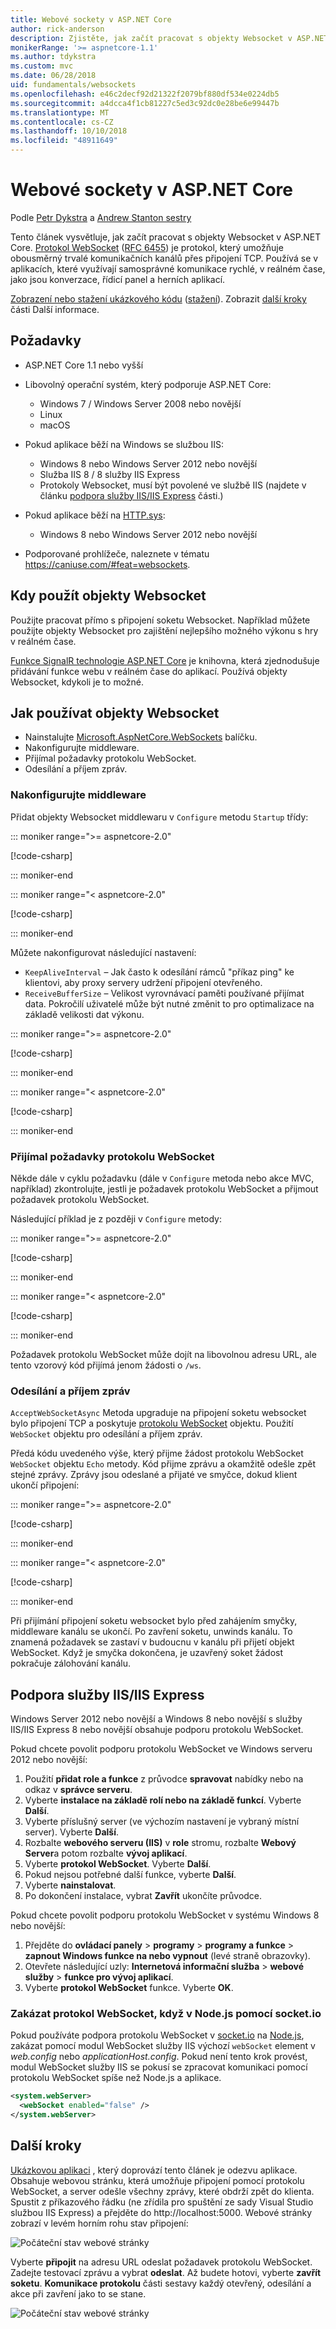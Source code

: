 ```yaml
---
title: Webové sockety v ASP.NET Core
author: rick-anderson
description: Zjistěte, jak začít pracovat s objekty Websocket v ASP.NET Core.
monikerRange: '>= aspnetcore-1.1'
ms.author: tdykstra
ms.custom: mvc
ms.date: 06/28/2018
uid: fundamentals/websockets
ms.openlocfilehash: e46c2decf92d21322f2079bf880df534e0224db5
ms.sourcegitcommit: a4dcca4f1cb81227c5ed3c92dc0e28be6e99447b
ms.translationtype: MT
ms.contentlocale: cs-CZ
ms.lasthandoff: 10/10/2018
ms.locfileid: "48911649"
---
```

# <a name="websockets-support-in-aspnet-core"></a>Webové sockety v ASP.NET Core

Podle [Petr Dykstra](https://github.com/tdykstra) a [Andrew Stanton sestry](https://github.com/anurse)

Tento článek vysvětluje, jak začít pracovat s objekty Websocket v ASP.NET Core. [Protokol WebSocket](https://wikipedia.org/wiki/WebSocket) ([RFC 6455](https://tools.ietf.org/html/rfc6455)) je protokol, který umožňuje obousměrný trvalé komunikačních kanálů přes připojení TCP. Používá se v aplikacích, které využívají samosprávné komunikace rychlé, v reálném čase, jako jsou konverzace, řídicí panel a herních aplikací.

[Zobrazení nebo stažení ukázkového kódu](https://github.com/aspnet/Docs/tree/master/aspnetcore/fundamentals/websockets/samples) ([stažení](xref:tutorials/index#how-to-download-a-sample)). Zobrazit [další kroky](#next-steps) části Další informace.

## <a name="prerequisites"></a>Požadavky

* ASP.NET Core 1.1 nebo vyšší
* Libovolný operační systém, který podporuje ASP.NET Core:
  
  * Windows 7 / Windows Server 2008 nebo novější
  * Linux
  * macOS
  
* Pokud aplikace běží na Windows se službou IIS:

  * Windows 8 nebo Windows Server 2012 nebo novější
  * Služba IIS 8 / 8 služby IIS Express
  * Protokoly Websocket, musí být povolené ve službě IIS (najdete v článku [podpora služby IIS/IIS Express](#iisiis-express-support) části.)
  
* Pokud aplikace běží na [HTTP.sys](xref:fundamentals/servers/httpsys):

  * Windows 8 nebo Windows Server 2012 nebo novější

* Podporované prohlížeče, naleznete v tématu https://caniuse.com/#feat=websockets.

## <a name="when-to-use-websockets"></a>Kdy použít objekty Websocket

Použijte pracovat přímo s připojení soketu Websocket. Například můžete použijte objekty Websocket pro zajištění nejlepšího možného výkonu s hry v reálném čase.

[Funkce SignalR technologie ASP.NET Core](xref:signalr/introduction) je knihovna, která zjednodušuje přidávání funkce webu v reálném čase do aplikací. Používá objekty Websocket, kdykoli je to možné.

## <a name="how-to-use-websockets"></a>Jak používat objekty Websocket

* Nainstalujte [Microsoft.AspNetCore.WebSockets](https://www.nuget.org/packages/Microsoft.AspNetCore.WebSockets/) balíčku.
* Nakonfigurujte middleware.
* Přijímal požadavky protokolu WebSocket.
* Odesílání a příjem zpráv.

### <a name="configure-the-middleware"></a>Nakonfigurujte middleware

Přidat objekty Websocket middlewaru v `Configure` metodu `Startup` třídy:

::: moniker range=">= aspnetcore-2.0"

[!code-csharp[](websockets/samples/2.x/WebSocketsSample/Startup.cs?name=UseWebSockets)]

::: moniker-end

::: moniker range="< aspnetcore-2.0"

[!code-csharp[](websockets/samples/1.x/WebSocketsSample/Startup.cs?name=UseWebSockets)]

::: moniker-end

Můžete nakonfigurovat následující nastavení:

* `KeepAliveInterval` – Jak často k odesílání rámců "příkaz ping" ke klientovi, aby proxy servery udržení připojení otevřeného.
* `ReceiveBufferSize` – Velikost vyrovnávací paměti používané přijímat data. Pokročilí uživatelé může být nutné změnit to pro optimalizace na základě velikosti dat výkonu.

::: moniker range=">= aspnetcore-2.0"

[!code-csharp[](websockets/samples/2.x/WebSocketsSample/Startup.cs?name=UseWebSocketsOptions)]

::: moniker-end

::: moniker range="< aspnetcore-2.0"

[!code-csharp[](websockets/samples/1.x/WebSocketsSample/Startup.cs?name=UseWebSocketsOptions)]

::: moniker-end

### <a name="accept-websocket-requests"></a>Přijímal požadavky protokolu WebSocket

Někde dále v cyklu požadavku (dále v `Configure` metoda nebo akce MVC, například) zkontrolujte, jestli je požadavek protokolu WebSocket a přijmout požadavek protokolu WebSocket.

Následující příklad je z později v `Configure` metody:

::: moniker range=">= aspnetcore-2.0"

[!code-csharp[](websockets/samples/2.x/WebSocketsSample/Startup.cs?name=AcceptWebSocket&highlight=7)]

::: moniker-end

::: moniker range="< aspnetcore-2.0"

[!code-csharp[](websockets/samples/1.x/WebSocketsSample/Startup.cs?name=AcceptWebSocket&highlight=7)]

::: moniker-end

Požadavek protokolu WebSocket může dojít na libovolnou adresu URL, ale tento vzorový kód přijímá jenom žádosti o `/ws`.

### <a name="send-and-receive-messages"></a>Odesílání a příjem zpráv

`AcceptWebSocketAsync` Metoda upgraduje na připojení soketu websocket bylo připojení TCP a poskytuje [protokolu WebSocket](/dotnet/core/api/system.net.websockets.websocket) objektu. Použití `WebSocket` objektu pro odesílání a příjem zpráv.

Předá kódu uvedeného výše, který přijme žádost protokolu WebSocket `WebSocket` objektu `Echo` metody. Kód přijme zprávu a okamžitě odešle zpět stejné zprávy. Zprávy jsou odeslané a přijaté ve smyčce, dokud klient ukončí připojení:

::: moniker range=">= aspnetcore-2.0"

[!code-csharp[](websockets/samples/2.x/WebSocketsSample/Startup.cs?name=Echo)]

::: moniker-end

::: moniker range="< aspnetcore-2.0"

[!code-csharp[](websockets/samples/1.x/WebSocketsSample/Startup.cs?name=Echo)]

::: moniker-end

Při přijímání připojení soketu websocket bylo před zahájením smyčky, middleware kanálu se ukončí. Po zavření soketu, unwinds kanálu. To znamená požadavek se zastaví v budoucnu v kanálu při přijetí objekt WebSocket. Když je smyčka dokončena, je uzavřený soket žádost pokračuje zálohování kanálu.

## <a name="iisiis-express-support"></a>Podpora služby IIS/IIS Express

Windows Server 2012 nebo novější a Windows 8 nebo novější s služby IIS/IIS Express 8 nebo novější obsahuje podporu protokolu WebSocket.

Pokud chcete povolit podporu protokolu WebSocket ve Windows serveru 2012 nebo novější:

1. Použití **přidat role a funkce** z průvodce **spravovat** nabídky nebo na odkaz v **správce serveru**.
1. Vyberte **instalace na základě rolí nebo na základě funkcí**. Vyberte **Další**.
1. Vyberte příslušný server (ve výchozím nastavení je vybraný místní server). Vyberte **Další**.
1. Rozbalte **webového serveru (IIS)** v **role** stromu, rozbalte **Webový Server**a potom rozbalte **vývoj aplikací**.
1. Vyberte **protokol WebSocket**. Vyberte **Další**.
1. Pokud nejsou potřebné další funkce, vyberte **Další**.
1. Vyberte **nainstalovat**.
1. Po dokončení instalace, vybrat **Zavřít** ukončíte průvodce.

Pokud chcete povolit podporu protokolu WebSocket v systému Windows 8 nebo novější:

1. Přejděte do **ovládací panely** > **programy** > **programy a funkce** > **zapnout Windows funkce na nebo vypnout** (levé straně obrazovky).
1. Otevřete následující uzly: **Internetová informační služba** > **webové služby** > **funkce pro vývoj aplikací**.
1. Vyberte **protokol WebSocket** funkce. Vyberte **OK**.

### <a name="disable-websocket-when-using-socketio-on-nodejs"></a>Zakázat protokol WebSocket, když v Node.js pomocí socket.io

Pokud používáte podpora protokolu WebSocket v [socket.io](https://socket.io/) na [Node.js](https://nodejs.org/), zakázat pomocí modul WebSocket služby IIS výchozí `webSocket` element v *web.config* nebo *applicationHost.config*. Pokud není tento krok provést, modul WebSocket služby IIS se pokusí se zpracovat komunikaci pomocí protokolu WebSocket spíše než Node.js a aplikace.

```xml
<system.webServer>
  <webSocket enabled="false" />
</system.webServer>
```

## <a name="next-steps"></a>Další kroky

[Ukázkovou aplikaci](https://github.com/aspnet/Docs/tree/master/aspnetcore/fundamentals/websockets/samples) , který doprovází tento článek je odezvu aplikace. Obsahuje webovou stránku, která umožňuje připojení pomocí protokolu WebSocket, a server odešle všechny zprávy, které obdrží zpět do klienta. Spustit z příkazového řádku (ne zřídila pro spuštění ze sady Visual Studio službou IIS Express) a přejděte do http://localhost:5000. Webové stránky zobrazí v levém horním rohu stav připojení:

![Počáteční stav webové stránky](websockets/_static/start.png)

Vyberte **připojit** na adresu URL odeslat požadavek protokolu WebSocket. Zadejte testovací zprávu a vybrat **odeslat**. Až budete hotovi, vyberte **zavřít soketu**. **Komunikace protokolu** části sestavy každý otevřený, odesílání a akce při zavření jako to se stane.

![Počáteční stav webové stránky](websockets/_static/end.png)
